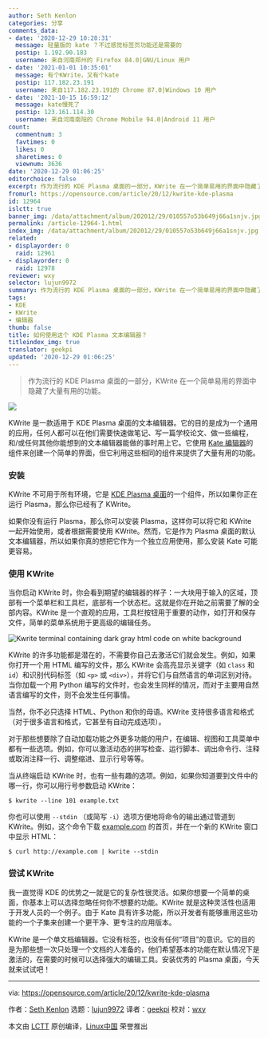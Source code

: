 ```yaml
---
author: Seth Kenlon
categories: 分享
comments_data:
- date: '2020-12-29 10:28:31'
  message: 轻量版的 kate ？不过感觉标签页功能还是需要的
  postip: 1.192.90.183
  username: 来自河南郑州的 Firefox 84.0|GNU/Linux 用户
- date: '2021-01-01 10:35:01'
  message: 有个KWrite，又有个kate
  postip: 117.182.23.191
  username: 来自117.182.23.191的 Chrome 87.0|Windows 10 用户
- date: '2021-10-15 16:59:12'
  message: kate慢死了
  postip: 123.161.114.30
  username: 来自河南南阳的 Chrome Mobile 94.0|Android 11 用户
count:
  commentnum: 3
  favtimes: 0
  likes: 0
  sharetimes: 0
  viewnum: 3636
date: '2020-12-29 01:06:25'
editorchoice: false
excerpt: 作为流行的 KDE Plasma 桌面的一部分，KWrite 在一个简单易用的界面中隐藏了大量有用的功能。
fromurl: https://opensource.com/article/20/12/kwrite-kde-plasma
id: 12964
islctt: true
banner_img: /data/attachment/album/202012/29/010557o53b649j66a1snjv.jpg
permalink: /article-12964-1.html
index_img: /data/attachment/album/202012/29/010557o53b649j66a1snjv.jpg.thumb.jpg
related:
- displayorder: 0
  raid: 12961
- displayorder: 0
  raid: 12978
reviewer: wxy
selector: lujun9972
summary: 作为流行的 KDE Plasma 桌面的一部分，KWrite 在一个简单易用的界面中隐藏了大量有用的功能。
tags:
- KDE
- KWrite
- 编辑器
thumb: false
title: 如何使用这个 KDE Plasma 文本编辑器？
titleindex_img: true
translator: geekpi
updated: '2020-12-29 01:06:25'
---
```



> 
> 作为流行的 KDE Plasma 桌面的一部分，KWrite 在一个简单易用的界面中隐藏了大量有用的功能。
> 
> 
> 


![](/data/attachment/album/202012/29/010557o53b649j66a1snjv.jpg)


KWrite 是一款适用于 KDE Plasma 桌面的文本编辑器。它的目的是成为一个通用的应用，任何人都可以在他们需要快速做笔记、写一篇学校论文、做一些编程，和/或任何其他你能想到的文本编辑器能做的事时用上它。它使用 [Kate 编辑器](https://opensource.com/article/20/12/kate-text-editor)的组件来创建一个简单的界面，但它利用这些相同的组件来提供了大量有用的功能。


### 安装


KWrite 不可用于所有环境，它是 [KDE Plasma 桌面](https://opensource.com/article/19/12/linux-kde-plasma)的一个组件，所以如果你正在运行 Plasma，那么你已经有了 KWrite。


如果你没有运行 Plasma，那么你可以安装 Plasma，这样你可以将它和 KWrite 一起开始使用，或者根据需要使用 KWrite。然而，它是作为 Plasma 桌面的默认文本编辑器，所以如果你真的想把它作为一个独立应用使用，那么安装 Kate 可能更容易。


### 使用 KWrite


当你启动 KWrite 时，你会看到期望的编辑器的样子：一大块用于输入的区域，顶部有一个菜单栏和工具栏，底部有一个状态栏。这就是你在开始之前需要了解的全部内容。KWrite 是一个直观的应用，工具栏按钮用于重要的动作，如打开和保存文件，简单的菜单系统用于更高级的编辑任务。


![Kwrite terminal containing dark gray html code on white background](/data/attachment/album/202012/29/010627ost4vnk4u44lu3ns.png "Kwrite terminal containing dark gray html code on white background")


KWrite 的许多功能都是潜在的，不需要你自己去激活它们就会发生。例如，如果你打开一个用 HTML 编写的文件，那么 KWrite 会高亮显示关键字（如 `class` 和 `id`）和识别代码标签（如 `<p>` 或 `<div>`），并将它们与自然语言的单词区别对待。当你加载一个用 Python 编写的文件时，也会发生同样的情况，而对于主要用自然语言编写的文件，则不会发生任何事情。


当然，你不必只选择 HTML、Python 和你的母语。KWrite 支持很多语言和格式（对于很多语言和格式，它甚至有自动完成选项）。


对于那些想要除了自动加载功能之外更多功能的用户，在编辑、视图和工具菜单中都有一些选项。例如，你可以激活动态的拼写检查、运行脚本、调出命令行、注释或取消注释一行、调整缩进、显示行号等等。


当从终端启动 KWrite 时，也有一些有趣的选项。例如，如果你知道要到文件中的哪一行，你可以用行号参数启动 KWrite：



```
$ kwrite --line 101 example.txt

```

你也可以使用 `--stdin` （或简写 `-i`）选项方便地将命令的输出通过管道到 KWrite。例如，这个命令下载 [example.com](http://example.com) 的首页，并在一个新的 KWrite 窗口中显示 HTML：



```
$ curl http://example.com | kwrite --stdin

```

### 尝试 KWrite


我一直觉得 KDE 的优势之一就是它的复杂性很灵活。如果你想要一个简单的桌面，你基本上可以选择忽略任何你不想要的功能。KWrite 就是这种灵活性也适用于开发人员的一个例子。由于 Kate 具有许多功能，所以开发者有能够重用这些功能的一个子集来创建一个更干净、更专注的应用版本。


KWrite 是一个单文档编辑器。它没有标签，也没有任何“项目”的意识。它的目的是为那些想一次只处理一个文档的人准备的，他们希望基本的功能在默认情况下是激活的，在需要的时候可以选择强大的编辑工具。安装优秀的 Plasma 桌面，今天就来试试吧！




---


via: <https://opensource.com/article/20/12/kwrite-kde-plasma>


作者：[Seth Kenlon](https://opensource.com/users/seth) 选题：[lujun9972](https://github.com/lujun9972) 译者：[geekpi](https://github.com/geekpi) 校对：[wxy](https://github.com/wxy)


本文由 [LCTT](https://github.com/LCTT/TranslateProject) 原创编译，[Linux中国](https://linux.cn/) 荣誉推出